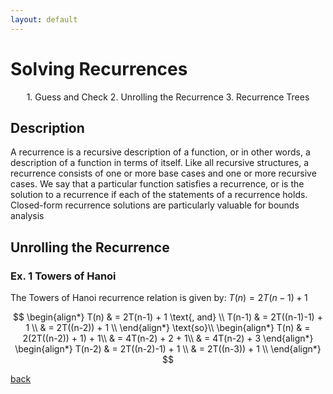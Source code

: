 ```yaml
---
layout: default
---
```


# Solving Recurrences

<p align="center">
  1. Guess and Check
  2. Unrolling the Recurrence
  3. Recurrence Trees
</p>

## Description

A recurrence is a recursive description of a function, or in other words, a description of a function in terms of itself. Like all recursive structures, a recurrence consists of one or more base cases and one or more recursive cases. We say that a particular function satisfies a recurrence, or is the solution to a recurrence if each of the statements of a recurrence holds. Closed-form recurrence solutions are particularly valuable for bounds analysis 

## Unrolling the Recurrence
### Ex. 1 Towers of Hanoi
The Towers of Hanoi recurrence relation is given by: $T(n) = 2T(n-1) + 1$

$$
\begin{align*}
T(n) & = 2T(n-1) + 1 \text{, and} \\
T(n-1) & = 2T((n-1)-1) + 1 \\
& = 2T((n-2)) + 1 \\
\end{align*}
\text{so}\\
\begin{align*}
T(n) & = 2(2T((n-2)) + 1) + 1\\
& = 4T(n-2) + 2 + 1\\
& = 4T(n-2) + 3
\end{align*}
\begin{align*}
T(n-2) & = 2T((n-2)-1) + 1 \\
& = 2T((n-3)) + 1 \\
\end{align*}
$$




[back](./)

